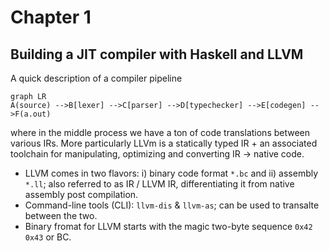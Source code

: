 # Chapter 1
## Building a JIT compiler with Haskell and LLVM

A quick description of a compiler pipeline 

 ```mermaid
graph LR
A(source) -->B[lexer] -->C[parser] -->D[typechecker] -->E[codegen] -->F(a.out)
```

where in the middle process we have a ton of code translations between various IRs. More particularly LLVm is a statically typed IR + an associated toolchain for manipulating, optimizing and converting IR -> native code. 

- LLVM comes in two flavors: i) binary code format `*.bc` and ii) assembly `*.ll`; also referred to as IR / LLVM IR, differentiating it from native assembly post compilation.
- Command-line tools (CLI): `llvm-dis` & `llvm-as`; can be used to transalte between the two.
- Binary fromat for LLVM starts with the magic two-byte sequence `0x42 0x43` or BC. 


